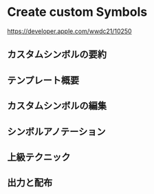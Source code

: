 # Create custom Symbols

<https://developer.apple.com/wwdc21/10250>

## カスタムシンボルの要約
## テンプレート概要
## カスタムシンボルの編集
## シンボルアノテーション
## 上級テクニック
## 出力と配布
